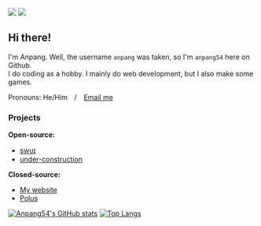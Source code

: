 ![](https://komarev.com/ghpvc/?username=Anpang54&style=for-the-badge) ![](https://img.shields.io/badge/Level-Slightly%20known-%23f60?style=for-the-badge)

## Hi there!
I'm Anpang. Well, the username `anpang` was taken, so I'm `anpang54` here on Github.\
I do coding as a hobby. I mainly do web development, but I also make some games.

Pronouns: He/Him&emsp;/&emsp;[Email me](mailto:anpang59@gmail.com)

### Projects

**Open-source:**
* [swᴜɪ](https://github.com/anpang54/swui)
* [under-construction](https://github.com/anpang54/under-construction)
  
**Closed-source:**
* [My website](https://anpang.fun/)
* [Polus](https://polus.anpang.fun)



[![Anpang54's GitHub stats](https://github-readme-stats.vercel.app/api?username=anpang54&theme=dark&show_icons=true&hide=stars&hide_rank=true)](https://github.com/anpang54/github-readme-stats)
[![Top Langs](https://github-readme-stats.vercel.app/api/top-langs/?username=anpang54&layout=compact&theme=dark)](https://github.com/anuraghazra/github-readme-stats)
